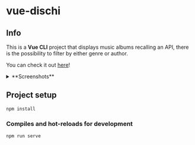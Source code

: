 # vue-dischi

## Info
This is a **Vue CLI** project that displays music albums recalling an API, there is the possibility to filter by either genre or author.

You can check it out <a href="https://lucid-mestorf-9bc810.netlify.app">here</a>!

<details>
  <summary>**Screenshots**</summary>
  <img src="https://i.imgur.com/jshDyKE.png" name="1">
  <img src="https://i.imgur.com/fxFq5rG.png" name="2">
</details>
  
## Project setup
```
npm install
```

### Compiles and hot-reloads for development
```
npm run serve
```
